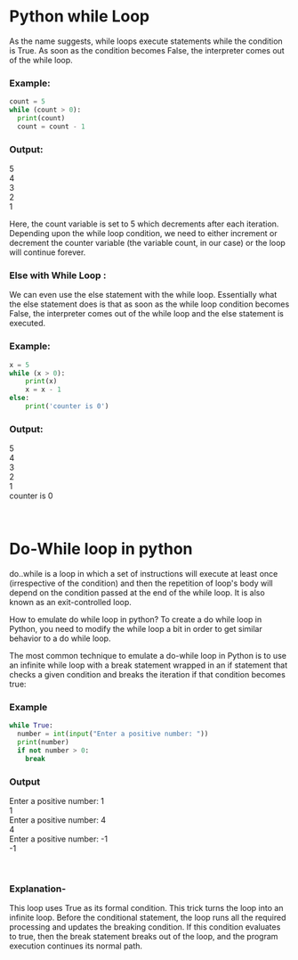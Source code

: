<h1>Python while Loop</h1>

As the name suggests, while loops execute statements while the condition is True. As soon as the condition becomes False, the interpreter comes out of the while loop.

<h3>Example:</h3>

```python
count = 5
while (count > 0):
  print(count)
  count = count - 1
```

<h3>Output:</h3>
5 <br>
4 <br>
3 <br>
2 <br>
1

<br>

Here, the count variable is set to 5 which decrements after each iteration. Depending upon the while loop condition, we need to either increment or decrement the counter variable (the variable count, in our case) or the loop will continue forever.

<h3>Else with While Loop :</h3>

We can even use the else statement with the while loop. Essentially what the else statement does is that as soon as the while loop condition becomes False, the interpreter comes out of the while loop and the else statement is executed.

<h3>Example:</h3>

```python
x = 5
while (x > 0):
    print(x)
    x = x - 1
else:
    print('counter is 0')
```


<h3>Output:</h3>

5 <br>
4 <br>
3 <br>
2 <br>
1 <br>
counter is 0

<br>

<h1>Do-While loop in python</h1>

do..while is a loop in which a set of instructions will execute at least once (irrespective of the condition) and then the repetition of loop's body will depend on the condition passed at the end of the while loop. It is also known as an exit-controlled loop.

How to emulate do while loop in python?
To create a do while loop in Python, you need to modify the while loop a bit in order to get similar behavior to a do while loop.

The most common technique to emulate a do-while loop in Python is to use an infinite while loop with a break statement wrapped in an if statement that checks a given condition and breaks the iteration if that condition becomes true:

<h3>Example</h3>

```python
while True:
  number = int(input("Enter a positive number: "))
  print(number)
  if not number > 0:
    break
```

<h3>Output</h3>

Enter a positive number: 1 <br>
1 <br>
Enter a positive number: 4 <br>
4 <br>
Enter a positive number: -1 <br>
-1

<br>

<h3>Explanation-</h3>

This loop uses True as its formal condition. This trick turns the loop into an infinite loop. Before the conditional statement, the loop runs all the required processing and updates the breaking condition. If this condition evaluates to true, then the break statement breaks out of the loop, and the program execution continues its normal path.